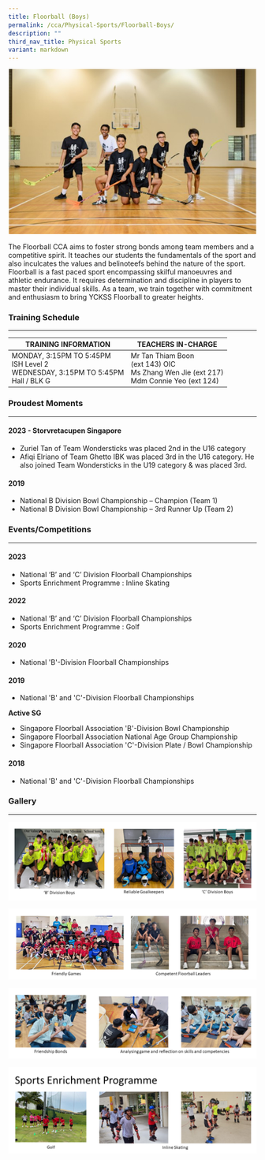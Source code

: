 ```yaml
---
title: Floorball (Boys)
permalink: /cca/Physical-Sports/Floorball-Boys/
description: ""
third_nav_title: Physical Sports
variant: markdown
---
```

![](/images/Our%20Curriculum/Non%20Academic%20Programmes/CoCurricular%20Activities/Physical%20Sports/Floorball%20(Boys)/F1.jpg)

The Floorball CCA aims to foster strong bonds among team members and a competitive spirit. It teaches our students the fundamentals of the sport and also inculcates the values and belinoteefs behind the nature of the sport. Floorball is a fast paced sport encompassing skilful manoeuvres and athletic endurance. It requires determination and discipline in players to master their individual skills. As a team, we train together with commitment and enthusiasm to bring YCKSS Floorball to greater heights.


### Training Schedule
---

| TRAINING INFORMATION                                                                   | TEACHERS IN-CHARGE                                                                        |
| -------------------------------------------------------------------------------------- | ----------------------------------------------------------------------------------------- |
| MONDAY, 3:15PM TO 5:45PM<br>ISH Level 2<br>WEDNESDAY, 3:15PM TO 5:45PM<br>Hall / BLK G | Mr Tan Thiam Boon<br> (ext 143)&nbsp;OIC<br>Ms Zhang Wen Jie (ext 217)<br>Mdm Connie Yeo (ext 124) |




### Proudest Moments
---
#### 2023 - Storvretacupen Singapore 
-	Zuriel Tan of Team Wondersticks was placed 2nd in the U16 category
-	Afiqi Elriano of Team Ghetto IBK was placed 3rd in the U16 category.  He also joined Team Wondersticks in the U19 category &amp; was placed 3rd. 

#### 2019
- National B Division Bowl Championship – Champion (Team 1)
- National B Division Bowl Championship – 3rd&nbsp;Runner Up (Team 2)

### Events/Competitions
---
#### 2023
- National ‘B’ and ‘C’ Division Floorball Championships
- Sports Enrichment Programme : Inline Skating 

#### 2022
- National ‘B’ and ‘C’ Division Floorball Championships
- Sports Enrichment Programme : Golf

#### 2020
- National 'B'-Division Floorball Championships

#### 2019
- National 'B' and 'C'-Division Floorball Championships

**Active SG**
- Singapore Floorball Association 'B'-Division Bowl Championship
- Singapore Floorball Association National Age Group Championship
- Singapore Floorball Association 'C'-Division Plate / Bowl Championship

#### 2018
- National 'B' and 'C'-Division Floorball Championships


### Gallery
---

![](/images/Our%20Curriculum/Non%20Academic%20Programmes/CoCurricular%20Activities/Physical%20Sports/Floorball%20(Boys)/Floorball_boys_1.PNG)

![](/images/Our%20Curriculum/Non%20Academic%20Programmes/CoCurricular%20Activities/Physical%20Sports/Floorball%20(Boys)/Floorball_boys_2.PNG)

![](/images/Our%20Curriculum/Non%20Academic%20Programmes/CoCurricular%20Activities/Physical%20Sports/Floorball%20(Boys)/Floorball_Boys_3.PNG)

![](/images/Our%20Curriculum/Non%20Academic%20Programmes/CoCurricular%20Activities/Physical%20Sports/Floorball%20(Boys)/Floorball_boys___Sports_Enrichment_Prog_1.PNG)